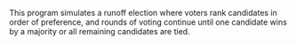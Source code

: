 This program simulates a runoff election where voters rank candidates in order of preference, and rounds of voting continue until one candidate wins by a majority or all remaining candidates are tied.
